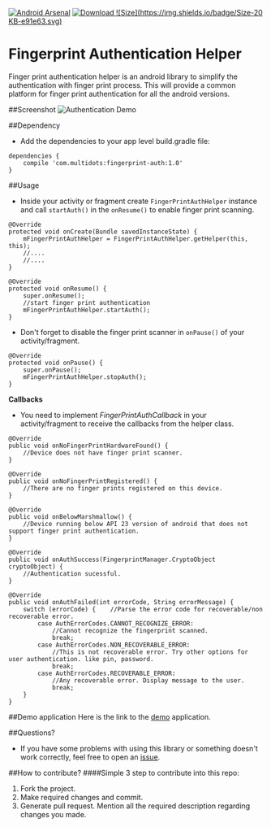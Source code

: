 [![Android Arsenal](https://img.shields.io/badge/Android%20Arsenal-Finger%20Print%20Auth%20Helper-brightgreen.svg?style=flat)](https://android-arsenal.com/details/1/4493) [ ![Download](https://api.bintray.com/packages/multidots/md-maven/fingerprint-auth/images/download.svg) ](https://bintray.com/multidots/md-maven/fingerprint-auth/_latestVersion) [![Size](https://img.shields.io/badge/Size-20 KB-e91e63.svg)](http://www.methodscount.com/?lib=com.multidots%3Afingerprint-auth%3A1.0)

# Fingerprint Authentication Helper

Finger print authentication helper is an android library to simplify the authentication with finger print process. This will provide a common 
platform for finger print authentication for all the android versions.

##Screenshot
![Authentication Demo](/screens/screen-capture.gif)

##Dependency
- Add the dependencies to your app level build.gradle file:
```
dependencies {
    compile 'com.multidots:fingerprint-auth:1.0'
}
```

##Usage
- Inside your activity or fragment create `FingerPrintAuthHelper` instance and call `startAuth()` in the `onResume()` to enable finger print scanning.
```
@Override
protected void onCreate(Bundle savedInstanceState) {
    mFingerPrintAuthHelper = FingerPrintAuthHelper.getHelper(this, this);
    //.... 
    //....        
}
   
@Override
protected void onResume() {
    super.onResume();
    //start finger print authentication
    mFingerPrintAuthHelper.startAuth();
}
```

- Don't forget to disable the finger print scanner in `onPause()` of your activity/fragment.
```
@Override
protected void onPause() {
    super.onPause();
    mFingerPrintAuthHelper.stopAuth();
}
```

**Callbacks**

- You need to implement *FingerPrintAuthCallback* in your activity/fragment to receive the callbacks from the helper class.
```
@Override
public void onNoFingerPrintHardwareFound() {
    //Device does not have finger print scanner.
}

@Override
public void onNoFingerPrintRegistered() {
    //There are no finger prints registered on this device.
}

@Override
public void onBelowMarshmallow() {
    //Device running below API 23 version of android that does not support finger print authentication.
}

@Override
public void onAuthSuccess(FingerprintManager.CryptoObject cryptoObject) {
    //Authentication sucessful.
}

@Override
public void onAuthFailed(int errorCode, String errorMessage) {
    switch (errorCode) {    //Parse the error code for recoverable/non recoverable error.
        case AuthErrorCodes.CANNOT_RECOGNIZE_ERROR:
            //Cannot recognize the fingerprint scanned.
            break;
        case AuthErrorCodes.NON_RECOVERABLE_ERROR:
            //This is not recoverable error. Try other options for user authentication. like pin, password.
            break;
        case AuthErrorCodes.RECOVERABLE_ERROR:
            //Any recoverable error. Display message to the user.
            break;
    }
}
```

##Demo application
Here is the link to the [demo](/apk/sample.apk) application.

##Questions?
- If you have some problems with using this library or something doesn't work correctly, feel free to open an [issue](https://github.com/multidots/android-fingerprint-authentication/issues/new).

##How to contribute?
####Simple 3 step to contribute into this repo:

1. Fork the project. 
2. Make required changes and commit. 
3. Generate pull request. Mention all the required description regarding changes you made.


